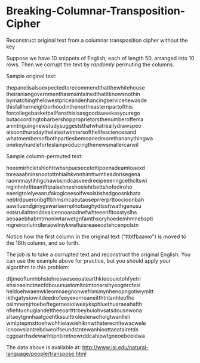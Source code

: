 # Breaking-Columnar-Transposition-Cipher
Reconstruct original text from a columnar transposition cipher without the key


Suppose we have 10 snippets of English, each of
length 50, arranged into 10 rows.  Then we corrupt
the text by *randomly* permuting the columns.

Sample original text:

thepanelisalsoexpectedtorecommendthatthewhitehouse
theiraniangovernmenthasmaintainedthatitknowsnothin
bymatchingthelowestpriceandenhancingservicehewasde
thisfallherneighborhoodinthenortheasternpartofthis
forcollegebasketballfansthisisasgoodaweekasyourego
butaccordingtobarbershopproprietorsthenumberoffema
anintriguingnewstudysuggeststhatwhatreallydrawspeo
alsoonthursdaythelatestwinnersofthelifesciencesand
whatmembersofbothpartiesbemoanedmorethananythingwa
onekeyhurdleforteslainproducingthenewsmallercarwil

Sample column-permuted text:

heeemirhcletshlohttwhsnpuesecetottipoenadeamtoaexd
tnreaaahninsnootottnhiaihkvnnhimttwmtieadnrisegena
raomnnaytihhgchawbsindcasveedreeipeeenngcethcltswi
rrginhnhrllteantfttpaiashneshoeiehrbettshofodiroho
eaerigtolelyeaarufakoglceesoifwsolsbshsdgoosnkbata
nebtrdpueroribgffbhmsmcaeutaoseprrerprttoocioonbah
aawituendgiriygswarlaernplnotseghydtssttwathgenusu
eotsruilahtnridseaicennoasadnefwhteeenfltcostyslhs
aeoaaebhabmtrnoniwtarwetgnfamthsoryhoedemhmnebspti
mgreironluhrdleraowlniykwafluisreaeecdtehcenpolstn

Notice how the first column in the
original text ("ttbtfbaawo") is moved to the 18th column,
and so forth.

The job is to take a corrupted text and reconstruct
the original English.  You can use the example above 
for practice, but you should apply your algorithm
to this problem:

dtjmeoftumhbhstehresweseeoatearthkteoouietohfyetri
ehsinaeinctnecfdbouunuetomltoimtonsrsihyeognrcfesi
heldoehwaenwkleomnaegnonwefrimimynhenopngotiwymltt
ikthgatysiowiitdeedrofeeyexonroaneitthtntsnhleofhc
oslmnemjrtoebeftegernesioiweayksphluethuaraeahafth
nfiehtuohugiandettheeoartttrbeybuiohvsatsdousnwona
sltaeytgnnhaatgoehtkssulttroleulenaofiolgtwanlleli
wmlptepmsttoehwchhieiavoehikrnwthaterecnltewacwele
icnoovslantrebdweoifseundstntewanhioottaeatairetds
cggoarrhsdewarhtipntiiretnowrddcahipwtgneoeboeldwa

The data above is available at:
http://www.isi.edu/natural-language/people/transpose.html
